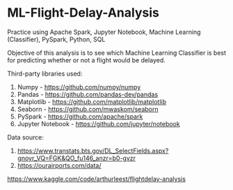 # ML-Flight-Delay-Analysis

Practice using Apache Spark, Jupyter Notebook, Machine Learning (Classifier), PySpark, Python, SQL

Objective of this analysis is to see which Machine Learning Classifier is best for predicting whether or not a flight would be delayed.

Third-party libraries used:
1. Numpy - https://github.com/numpy/numpy
2. Pandas - https://github.com/pandas-dev/pandas
3. Matplotlib - https://github.com/matplotlib/matplotlib
4. Seaborn - https://github.com/mwaskom/seaborn
5. PySpark - https://github.com/apache/spark
6. Jupyter Notebook - https://github.com/jupyter/notebook

Data source:
1. https://www.transtats.bts.gov/DL_SelectFields.aspx?gnoyr_VQ=FGK&QO_fu146_anzr=b0-gvzr
2. https://ourairports.com/data/

https://www.kaggle.com/code/arthurleest/flightdelay-analysis
